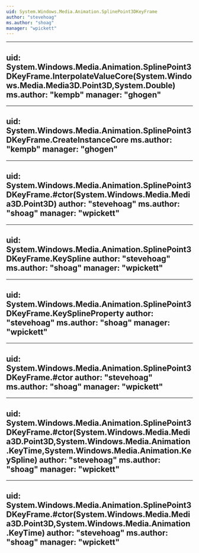 ```yaml
---
uid: System.Windows.Media.Animation.SplinePoint3DKeyFrame
author: "stevehoag"
ms.author: "shoag"
manager: "wpickett"
---
```


---
uid: System.Windows.Media.Animation.SplinePoint3DKeyFrame.InterpolateValueCore(System.Windows.Media.Media3D.Point3D,System.Double)
ms.author: "kempb"
manager: "ghogen"
---

---
uid: System.Windows.Media.Animation.SplinePoint3DKeyFrame.CreateInstanceCore
ms.author: "kempb"
manager: "ghogen"
---

---
uid: System.Windows.Media.Animation.SplinePoint3DKeyFrame.#ctor(System.Windows.Media.Media3D.Point3D)
author: "stevehoag"
ms.author: "shoag"
manager: "wpickett"
---

---
uid: System.Windows.Media.Animation.SplinePoint3DKeyFrame.KeySpline
author: "stevehoag"
ms.author: "shoag"
manager: "wpickett"
---

---
uid: System.Windows.Media.Animation.SplinePoint3DKeyFrame.KeySplineProperty
author: "stevehoag"
ms.author: "shoag"
manager: "wpickett"
---

---
uid: System.Windows.Media.Animation.SplinePoint3DKeyFrame.#ctor
author: "stevehoag"
ms.author: "shoag"
manager: "wpickett"
---

---
uid: System.Windows.Media.Animation.SplinePoint3DKeyFrame.#ctor(System.Windows.Media.Media3D.Point3D,System.Windows.Media.Animation.KeyTime,System.Windows.Media.Animation.KeySpline)
author: "stevehoag"
ms.author: "shoag"
manager: "wpickett"
---

---
uid: System.Windows.Media.Animation.SplinePoint3DKeyFrame.#ctor(System.Windows.Media.Media3D.Point3D,System.Windows.Media.Animation.KeyTime)
author: "stevehoag"
ms.author: "shoag"
manager: "wpickett"
---
